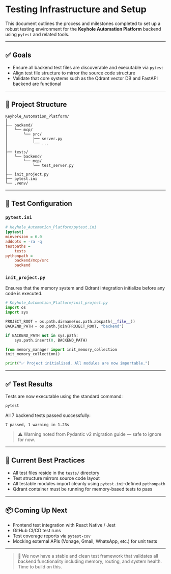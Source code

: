 # Testing Infrastructure and Setup

This document outlines the process and milestones completed to set up a robust testing environment for the **Keyhole Automation Platform** backend using `pytest` and related tools.

---

## ✅ Goals

- Ensure all backend test files are discoverable and executable via `pytest`
- Align test file structure to mirror the source code structure
- Validate that core systems such as the Qdrant vector DB and FastAPI backend are functional

---

## 🧩 Project Structure

```
Keyhole_Automation_Platform/
│
├── backend/
│   └── mcp/
│       └── src/
│           ├── server.py
│           └── ...
│
├── tests/
│   └── backend/
│       └── mcp/
│           └── test_server.py
│
├── init_project.py
├── pytest.ini
└── .venv/
```

---

## 🧪 Test Configuration

### `pytest.ini`

```ini
# Keyhole_Automation_Platform/pytest.ini
[pytest]
minversion = 6.0
addopts = -ra -q
testpaths = 
    tests
pythonpath = 
    backend/mcp/src
    backend
```

### `init_project.py`

Ensures that the memory system and Qdrant integration initialize before any code is executed.

```python
# Keyhole_Automation_Platform/init_project.py
import os
import sys

PROJECT_ROOT = os.path.dirname(os.path.abspath(__file__))
BACKEND_PATH = os.path.join(PROJECT_ROOT, "backend")

if BACKEND_PATH not in sys.path:
    sys.path.insert(0, BACKEND_PATH)

from memory_manager import init_memory_collection
init_memory_collection()

print("✅ Project initialized. All modules are now importable.")
```

---

## ✅ Test Results

Tests are now executable using the standard command:

```bash
pytest
```

All 7 backend tests passed successfully:

```
7 passed, 1 warning in 1.23s
```

> ⚠️ Warning noted from Pydantic v2 migration guide — safe to ignore for now.

---

## 🔄 Current Best Practices

- All test files reside in the `tests/` directory
- Test structure mirrors source code layout
- All testable modules import cleanly using `pytest.ini`-defined `pythonpath`
- Qdrant container must be running for memory-based tests to pass

---

## 📦 Coming Up Next

- Frontend test integration with React Native / Jest
- GitHub CI/CD test runs
- Test coverage reports via `pytest-cov`
- Mocking external APIs (Vonage, Gmail, WhatsApp, etc.) for unit tests

---

> 🧠 We now have a stable and clean test framework that validates all backend functionality including memory, routing, and system health. Time to build on this.

